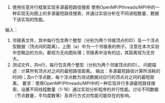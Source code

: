 1. 使用任意并行框架实现多源最短路径搜索
使用OpenMP/Pthreads/MPI中的一种实现无向图上的多源最短路径搜索，并通过实验分析在不同进程数量、数据下该实现的性能。

输入：
1. 邻接表文件，其中每行包含两个整型（分别为两个邻接顶点的ID）及一个浮点型数据（顶点间的距离）。上图（a）中为一个邻接表的例子。注意在本次实验中忽略边的方向，都视为无向图处理；邻接表中没有的边，其距离视为无穷大。
2. 测试文件，共n行，每行包含两个整型（分别为两个邻接顶点的ID）。
问题描述：计算所有顶点对之间的最短路径距离。
输出：多源最短路径计算所消耗的时间t；及n个浮点数，每个浮点数为测试数据对应行的顶点对之间的最短距离。
要求：使用OpenMP/Pthreads/MPI中的一种实现并行多源最短路径搜索，设置不同线程数量（1-16）通过实验分析程序的并行性能。讨论不同数据（节点数量，平均度数等）及并行方式对性能可能存在的影响。

